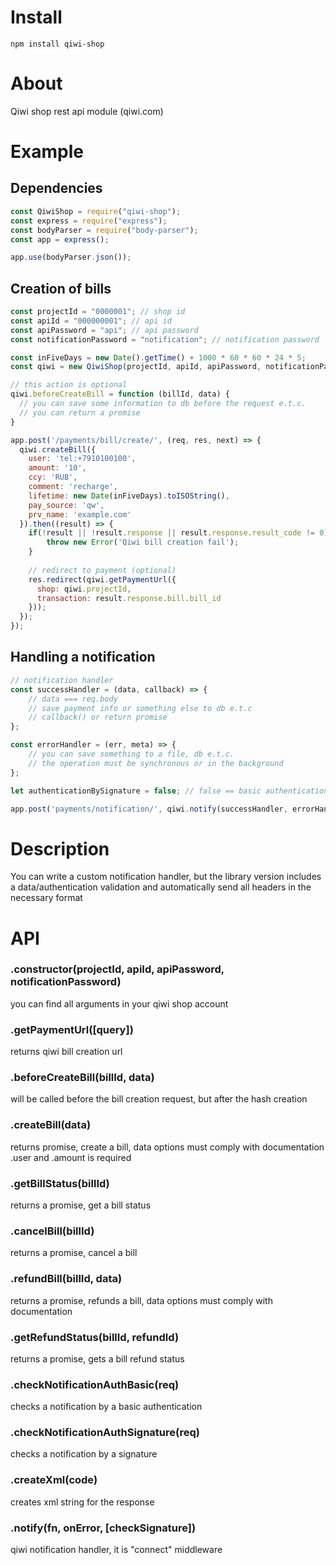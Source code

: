 # Install  
`npm install qiwi-shop`  

# About  
Qiwi shop rest api module (qiwi.com)  

# Example  
## Dependencies

```js
const QiwiShop = require("qiwi-shop");
const express = require("express");
const bodyParser = require("body-parser");
const app = express();

app.use(bodyParser.json());
```

## Creation of bills

```js
const projectId = "0000001"; // shop id
const apiId = "000000001"; // api id
const apiPassword = "api"; // api password
const notificationPassword = "notification"; // notification password

const inFiveDays = new Date().getTime() + 1000 * 60 * 60 * 24 * 5;
const qiwi = new QiwiShop(projectId, apiId, apiPassword, notificationPassword);

// this action is optional
qiwi.beforeCreateBill = function (billId, data) {
  // you can save some information to db before the request e.t.c.
  // you can return a promise
}

app.post('/payments/bill/create/', (req, res, next) => {    
  qiwi.createBill({
    user: 'tel:+7910100100',
    amount: '10',
    ccy: 'RUB', 
    comment: 'recharge',
    lifetime: new Date(inFiveDays).toISOString(),
    pay_source: 'qw',
    prv_name: 'example.com' 
  }).then((result) => {
    if(!result || !result.response || result.response.result_code != 0) {
        throw new Error('Qiwi bill creation fail');
    }
    
    // redirect to payment (optional)
    res.redirect(qiwi.getPaymentUrl({ 
      shop: qiwi.projectId, 
      transaction: result.response.bill.bill_id 
    }));
  });
});
```

## Handling a notification

```js
// notification handler 
const successHandler = (data, callback) => {
    // data === req.body    
    // save payment info or something else to db e.t.c    
    // callback() or return promise
};

const errorHandler = (err, meta) => {
    // you can save something to a file, db e.t.c.
    // the operation must be synchronous or in the background 
};

let authenticationBySignature = false; // false == basic authentication

app.post('payments/notification/', qiwi.notify(successHandler, errorHandler, authenticationBySignature));
```

# Description  
You can write a custom notification handler, but the library version includes a data/authentication validation and automatically send all headers in the necessary format

# API  
### .constructor(projectId, apiId, apiPassword, notificationPassword)  
you can find all arguments in your qiwi shop account  

### .getPaymentUrl([query])  
returns qiwi bill creation url

### .beforeCreateBill(billId, data)  
will be called before the bill creation request, but after the hash creation

### .createBill(data)  
returns promise, create a bill, data options must comply with documentation  
.user and .amount is required

### .getBillStatus(billId)  
returns a promise, get a bill status

### .cancelBill(billId)  
returns a promise, cancel a bill

### .refundBill(billId, data)  
returns a promise, refunds a bill,  data options must comply with documentation

### .getRefundStatus(billId, refundId)  
returns a promise, gets a bill refund status

### .checkNotificationAuthBasic(req)  
checks a notification by a basic authentication

### .checkNotificationAuthSignature(req)  
checks a notification by a signature

### .createXml(code)  
creates xml string for the response

### .notify(fn, onError, [checkSignature])  
qiwi notification handler, it is "connect" middleware



